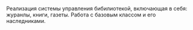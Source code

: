 Реализация системы управления бибилиотекой, включающая в себя: журанлы, книги, газеты. Работа с базовым классом и его наследниками. 
